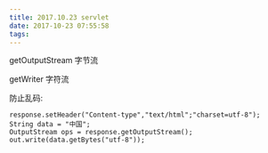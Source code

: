 ```yaml
---
title: 2017.10.23 servlet
date: 2017-10-23 07:55:58
tags:
---
```

getOutputStream 字节流

getWriter 字符流

防止乱码:
```
response.setHeader("Content-type","text/html";"charset=utf-8");
String data = "中国";
OutputStream ops = response.getOutputStream();
out.write(data.getBytes("utf-8"));
```
